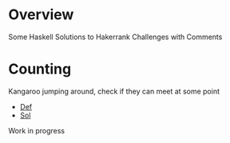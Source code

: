 
# Overview 

Some Haskell Solutions to Hakerrank Challenges with Comments 





# Counting 

Kangaroo jumping around, check if they can meet at some point 
- [Def](https://www.hackerrank.com/challenges/kangaroo/problem)
- [Sol](kangaroo.hs)





Work in progress 

